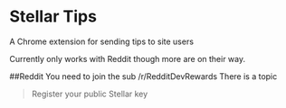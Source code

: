 # Stellar Tips

A Chrome extension for sending tips to site users

Currently only works with Reddit though more are on their way.

##Reddit
You need to join the sub /r/RedditDevRewards
There is a topic 
> Register your public Stellar key
